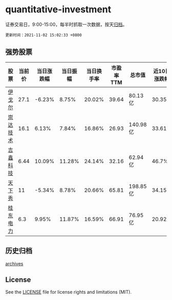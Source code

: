 # quantitative-investment

证券交易日，9:00-15:00，每半时抓取一次数据，按天[归档](archives)。

`更新时间：2021-11-02 15:02:33 +0800`

## 强势股票

|股票|当前价|当日涨跌幅|当日振幅|当日换手率|市盈率TTM|总市值|近10日涨跌幅|
|----|----|----|----|----|----|----|----|
|[伊戈尔](https://xueqiu.com/S/SZ002922)|27.1|-6.23%|8.75%|20.02%|39.64|80.13亿|30.35%|
|[崇达技术](https://xueqiu.com/S/SZ002815)|16.1|6.13%|7.84%|16.86%|26.93|140.98亿|33.61%|
|[吉鑫科技](https://xueqiu.com/S/SH601218)|6.44|10.09%|11.28%|24.14%|32.16|62.94亿|46.7%|
|[天下秀](https://xueqiu.com/S/SH600556)|11|-5.34%|8.78%|20.66%|65.81|198.85亿|34.15%|
|[桂东电力](https://xueqiu.com/S/SH600310)|6.3|9.95%|11.87%|16.59%|66.91|76.95亿|20.92%|

## 历史归档

[archives](archives)

## License

See the [LICENSE](LICENSE) file for license rights and limitations (MIT).